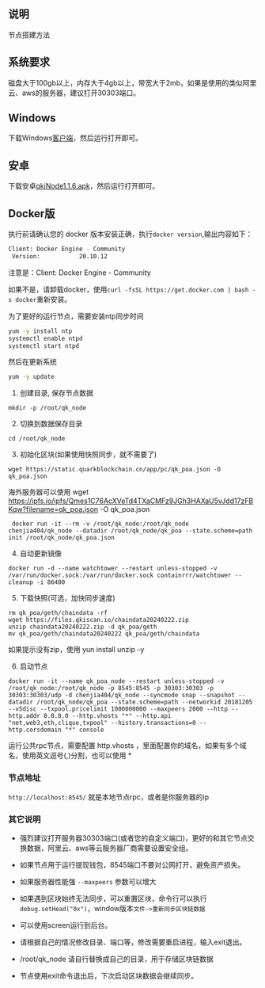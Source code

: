 ## 说明
节点搭建方法

## 系统要求
磁盘大于100gb以上，内存大于4gb以上，带宽大于2mb，如果是使用的类似阿里云、aws的服务器，建议打开30303端口。

## Windows

下载Windows[客户端](https://static.quarkblockchain.cn/app/pc/quarkblockchain-install.exe?v=1.0.1.290)，然后运行打开即可。


## 安卓

下载安卓[qkiNode1.1.6.apk](https://cdn.ipfsscan.io/ipfs/QmbQNWNYaBcJQciSVJ2q5GvF1pQbN1gvuZ4MSB2rPtqp9g?filename=qkiNode1.1.6-release-2024-02-11-02-23.apk)，然后运行打开即可。


## Docker版

执行前请确认您的 docker 版本安装正确，执行```docker version```,输出内容如下：
```bash
Client: Docker Engine - Community
 Version:           20.10.12
```

注意是：Client: Docker Engine - Community

如果不是，请卸载docker，使用```curl -fsSL https://get.docker.com | bash -s docker```重新安装。

为了更好的运行节点，需要安装ntp同步时间
```bash
yum -y install ntp
systemctl enable ntpd
systemctl start ntpd
```

然后在更新系统
```bash
yum -y update
```



1. 创建目录, 保存节点数据

`mkdir -p /root/qk_node`

2. 切换到数据保存目录

`cd /root/qk_node`

3. 初始化区块(如果使用快照同步，就不需要了)

`wget https://static.quarkblockchain.cn/app/pc/qk_poa.json -O qk_poa.json`

 海外服务器可以使用 wget  https://ipfs.io/ipfs/Qmes1C76AcXVeTd4TXaCMFz9JGh3HAXaU5vJdd17zFBKqw?filename=qk_poa.json  -O qk_poa.json

` docker run -it --rm -v /root/qk_node:/root/qk_node  chenjia404/qk_node --datadir /root/qk_node/qk_poa --state.scheme=path init /root/qk_node/qk_poa.json`

4. 自动更新镜像

`docker run -d --name watchtower --restart unless-stopped -v /var/run/docker.sock:/var/run/docker.sock containrrr/watchtower --cleanup -i 86400`

5. 下载快照(可选，加快同步速度)
```shell
rm qk_poa/geth/chaindata -rf
wget https://files.qkiscan.io/chaindata20240222.zip
unzip chaindata20240222.zip -d qk_poa/geth
mv qk_poa/geth/chaindata20240222 qk_poa/geth/chaindata
```
如果提示没有zip，使用 yun install unzip -y

6. 启动节点

`docker run -it --name qk_poa_node --restart unless-stopped -v /root/qk_node:/root/qk_node -p 8545:8545 -p 30303:30303 -p 30303:30303/udp -d chenjia404/qk_node --syncmode snap --snapshot --datadir /root/qk_node/qk_poa --state.scheme=path --networkid 20181205 --v5disc --txpool.pricelimit 1000000000 --maxpeers 2000 --http --http.addr 0.0.0.0 --http.vhosts "*" --http.api "net,web3,eth,clique,txpool" --history.transactions=0 --http.corsdomain "*" console`

运行公共rpc节点，需要配置 http.vhosts ，里面配置你的域名，如果有多个域名，使用英文逗号(,)分割，也可以使用 *



### 节点地址
`http://localhost:8545/` 就是本地节点rpc，或者是你服务器的ip

### 其它说明
* 强烈建议打开服务器30303端口(或者您的自定义端口)，更好的和其它节点交换数据，阿里云、aws等云服务器厂商需要设置安全组。

* 如果节点用于运行提现钱包，8545端口不要对公网打开，避免资产损失。

* 如果服务器性能强 `--maxpeers` 参数可以增大

* 如果遇到区块始终无法同步，可以重置区块，命令行可以执行```debug.setHead("0x")```，window版本```文件->重新同步区块链数据```

* 可以使用screen运行到后台。

* 请根据自己的情况修改目录、端口等，修改需要重启进程，输入exit退出。

* /root/qk_node 请自行替换成自己的目录，用于存储区块链数据

* 节点使用exit命令退出后，下次启动区块数据会继续同步。


